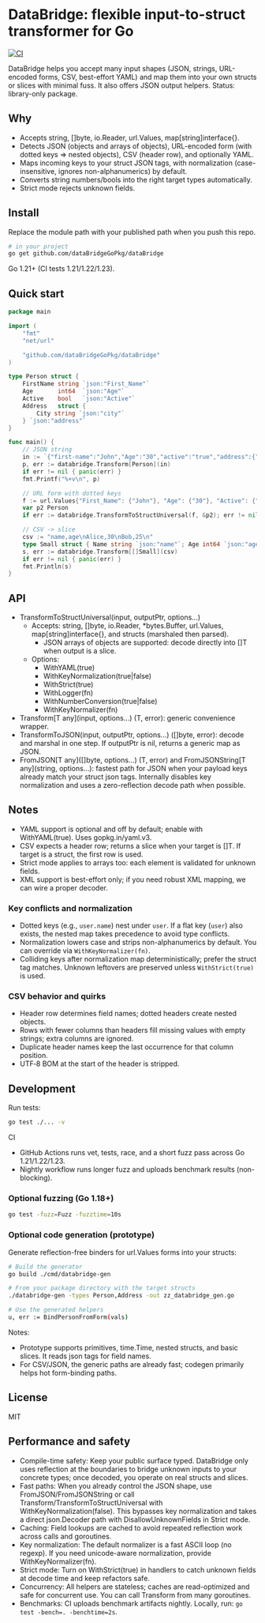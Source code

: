 # DataBridge: flexible input-to-struct transformer for Go

[![CI](https://github.com/dataBridgeGoPkg/dataBridge/actions/workflows/ci.yml/badge.svg)](https://github.com/dataBridgeGoPkg/dataBridge/actions/workflows/ci.yml)

DataBridge helps you accept many input shapes (JSON, strings, URL-encoded forms, CSV, best-effort YAML) and map them into your own structs or slices with minimal fuss. It also offers JSON output helpers.
Status: library-only package.

## Why
- Accepts string, []byte, io.Reader, url.Values, map[string]interface{}.
- Detects JSON (objects and arrays of objects), URL-encoded form (with dotted keys => nested objects), CSV (header row), and optionally YAML.
- Maps incoming keys to your struct JSON tags, with normalization (case-insensitive, ignores non-alphanumerics) by default.
- Converts string numbers/bools into the right target types automatically.
- Strict mode rejects unknown fields.

## Install
Replace the module path with your published path when you push this repo.

```bash
# in your project
go get github.com/dataBridgeGoPkg/dataBridge
```

Go 1.21+ (CI tests 1.21/1.22/1.23).

## Quick start

```go
package main

import (
    "fmt"
    "net/url"

    "github.com/dataBridgeGoPkg/dataBridge"
)

type Person struct {
    FirstName string `json:"First_Name"`
    Age       int64  `json:"Age"`
    Active    bool   `json:"Active"`
    Address   struct {
        City string `json:"city"`
    } `json:"address"`
}

func main() {
    // JSON string
    in := `{"first-name":"John","Age":"30","active":"true","address":{"City":"Paris"}}`
    p, err := databridge.Transform[Person](in)
    if err != nil { panic(err) }
    fmt.Printf("%+v\n", p)

    // URL form with dotted keys
    f := url.Values{"First_Name": {"John"}, "Age": {"30"}, "Active": {"true"}, "address.city": {"Lyon"}}
    var p2 Person
    if err := databridge.TransformToStructUniversal(f, &p2); err != nil { panic(err) }

    // CSV -> slice
    csv := "name,age\nAlice,30\nBob,25\n"
    type Small struct { Name string `json:"name"`; Age int64 `json:"age"` }
    s, err := databridge.Transform[[]Small](csv)
    if err != nil { panic(err) }
    fmt.Println(s)
}
```

## API

- TransformToStructUniversal(input, outputPtr, options...)
  - Accepts: string, []byte, io.Reader, *bytes.Buffer, url.Values, map[string]interface{}, and structs (marshaled then parsed).
    - JSON arrays of objects are supported: decode directly into []T when output is a slice.
  - Options:
    - WithYAML(true)
    - WithKeyNormalization(true|false)
    - WithStrict(true)
    - WithLogger(fn)
    - WithNumberConversion(true|false)
    - WithKeyNormalizer(fn)
- Transform[T any](input, options...) (T, error): generic convenience wrapper.
- TransformToJSON(input, outputPtr, options...) ([]byte, error): decode and marshal in one step. If outputPtr is nil, returns a generic map as JSON.
- FromJSON[T any]([]byte, options...) (T, error) and FromJSONString[T any](string, options...): fastest path for JSON when your payload keys already match your struct json tags. Internally disables key normalization and uses a zero-reflection decode path when possible.

## Notes
- YAML support is optional and off by default; enable with WithYAML(true). Uses gopkg.in/yaml.v3.
- CSV expects a header row; returns a slice when your target is []T. If target is a struct, the first row is used.
- Strict mode applies to arrays too: each element is validated for unknown fields.
- XML support is best-effort only; if you need robust XML mapping, we can wire a proper decoder.

### Key conflicts and normalization
- Dotted keys (e.g., `user.name`) nest under `user`. If a flat key (`user`) also exists, the nested map takes precedence to avoid type conflicts.
- Normalization lowers case and strips non-alphanumerics by default. You can override via `WithKeyNormalizer(fn)`.
- Colliding keys after normalization map deterministically; prefer the struct tag matches. Unknown leftovers are preserved unless `WithStrict(true)` is used.

### CSV behavior and quirks
- Header row determines field names; dotted headers create nested objects.
- Rows with fewer columns than headers fill missing values with empty strings; extra columns are ignored.
- Duplicate header names keep the last occurrence for that column position.
- UTF‑8 BOM at the start of the header is stripped.

## Development

Run tests:

```bash
go test ./... -v
```

CI
- GitHub Actions runs vet, tests, race, and a short fuzz pass across Go 1.21/1.22/1.23.
- Nightly workflow runs longer fuzz and uploads benchmark results (non-blocking).

### Optional fuzzing (Go 1.18+)

```bash
go test -fuzz=Fuzz -fuzztime=10s
```

### Optional code generation (prototype)

Generate reflection-free binders for url.Values forms into your structs:

```bash
# Build the generator
go build ./cmd/databridge-gen

# From your package directory with the target structs
./databridge-gen -types Person,Address -out zz_databridge_gen.go

# Use the generated helpers
u, err := BindPersonFromForm(vals)
```

Notes:
- Prototype supports primitives, time.Time, nested structs, and basic slices. It reads json tags for field names.
- For CSV/JSON, the generic paths are already fast; codegen primarily helps hot form-binding paths.

## License
MIT

## Performance and safety

- Compile-time safety: Keep your public surface typed. DataBridge only uses reflection at the boundaries to bridge unknown inputs to your concrete types; once decoded, you operate on real structs and slices.
- Fast paths: When you already control the JSON shape, use FromJSON/FromJSONString or call Transform/TransformToStructUniversal with WithKeyNormalization(false). This bypasses key normalization and takes a direct json.Decoder path with DisallowUnknownFields in Strict mode.
- Caching: Field lookups are cached to avoid repeated reflection work across calls and goroutines.
- Key normalization: The default normalizer is a fast ASCII loop (no regexp). If you need unicode-aware normalization, provide WithKeyNormalizer(fn).
- Strict mode: Turn on WithStrict(true) in handlers to catch unknown fields at decode time and keep refactors safe.
- Concurrency: All helpers are stateless; caches are read-optimized and safe for concurrent use. You can call Transform from many goroutines.
- Benchmarks: CI uploads benchmark artifacts nightly. Locally, run: `go test -bench=. -benchtime=2s`.
